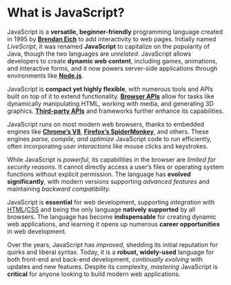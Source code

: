 # What is JavaScript?

JavaScript is a **versatile, beginner-friendly** programming language created in 1995 by **[Brendan Eich](https://en.wikipedia.org/wiki/Brendan_Eich)** to add interactivity to web pages. Initially named *LiveScript*, it was renamed **JavaScript** to capitalize on the popularity of Java, though the two languages are *unrelated*. JavaScript allows developers to create **dynamic web content**, including games, animations, and interactive forms, and it now powers server-side applications through environments like **[Node.js](https://nodejs.org/)**.

JavaScript is **compact yet highly flexible**, with numerous tools and APIs built on top of it to extend functionality. **[Browser APIs](https://developer.mozilla.org/en-US/docs/Web/API)** allow for tasks like dynamically manipulating HTML, working with media, and generating 3D graphics. **[Third-party APIs](https://rapidapi.com/blog/popular-apis/)** and frameworks further enhance its capabilities.

JavaScript runs on most modern web browsers, thanks to embedded engines like **[Chrome’s V8](https://v8.dev/)**, **[Firefox’s SpiderMonkey](https://firefox-source-docs.mozilla.org/js/)**, and others. These engines *parse, compile, and optimize* JavaScript code to run efficiently, often incorporating *user interactions* like mouse clicks and keystrokes.

While JavaScript is *powerful*, its capabilities in the browser are *limited for security reasons.* It cannot directly access a user’s files or operating system functions without explicit permission. The language has **evolved significantly**, with modern versions supporting *advanced features* and maintaining *backward compatibility.*

JavaScript is **essential** for web development, supporting *integration* with [HTML](https://developer.mozilla.org/en-US/docs/Web/HTML)/[CSS](https://developer.mozilla.org/en-US/docs/Web/CSS) and being the only language **natively supported** by all browsers. The language has become **indispensable** for creating dynamic web applications, and learning it opens up numerous **career opportunities** in web development.

Over the years, JavaScript has *improved*, shedding its initial reputation for quirks and liberal syntax. Today, it is a **robust, widely-used** language for both front-end and back-end development, *continually evolving* with updates and new features. Despite its complexity, *mastering* JavaScript is **critical** for anyone looking to build modern web applications.
